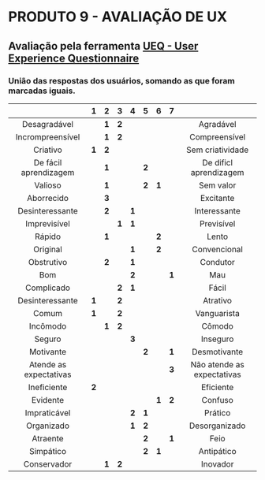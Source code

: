 # PRODUTO 9 - AVALIAÇÃO DE UX
## Avaliação pela ferramenta [UEQ - User Experience Questionnaire](https://www.ueq-online.org/)


### União das respostas dos usuários, somando as que foram marcadas iguais.
|                        |   1   |   2   |   3   |   4   |   5   |   6   |   7   |                            |
| :---:                  | :---: | :---: | :---: | :---: | :---: | :---: | :---: | :---:                      |
| Desagradável           |       | **1** | **2** |       |       |       |       | Agradável                  |
| Incrompreensível       |       | **1** | **2** |       |       |       |       | Compreensível              |
| Criativo               | **1** | **2** |       |       |       |       |       | Sem criatividade           |
| De fácil aprendizagem  |       | **1** |       |       | **2** |       |       | De dificl aprendizagem     |
| Valioso                |       | **1** |       |       | **2** | **1** |       | Sem valor                  |
| Aborrecido             |       | **3** |       |       |       |       |       | Excitante                  |
| Desinteressante        |       | **2** |       | **1** |       |       |       | Interessante               |
| Imprevisível           |       |       | **1** | **1** |       |       |       | Previsível                 |
| Rápido                 |       | **1** |       |       |       | **2** |       | Lento                      |
| Original               |       |       |       | **1** |       | **2** |       | Convencional               |
| Obstrutivo             |       | **2** |       | **1** |       |       |       | Condutor                   |
| Bom                    |       |       |       | **2** |       |       | **1** | Mau                        |
| Complicado             |       |       | **2** | **1** |       |       |       | Fácil                      |
| Desinteressante        | **1** |       | **2** |       |       |       |       | Atrativo                   |
| Comum                  | **1** |       | **2** |       |       |       |       | Vanguarista                |
| Incômodo               |       | **1** | **2** |       |       |       |       | Cômodo                     |
| Seguro                 |       |       |       | **3** |       |       |       | Inseguro                   |
| Motivante              |       |       |       |       | **2** |       | **1** | Desmotivante               |
| Atende as expectativas |       |       |       |       |       |       | **3** | Não atende as expectativas |
| Ineficiente            | **2** |       |       |       |       |       |       | Eficiente                  |
| Evidente               |       |       |       |       |       | **1** | **2** | Confuso                    |
| Impraticável           |       |       |       | **2** | **1** |       |       | Prático                    |
| Organizado             |       |       |       | **1** | **2** |       |       | Desorganizado              |
| Atraente               |       |       |       |       | **2** |       | **1** | Feio                       |
| Simpático              |       |       |       |       | **2** | **1** |       | Antipático                 |
| Conservador            |       | **1** | **2** |       |       |       |       | Inovador                   |
